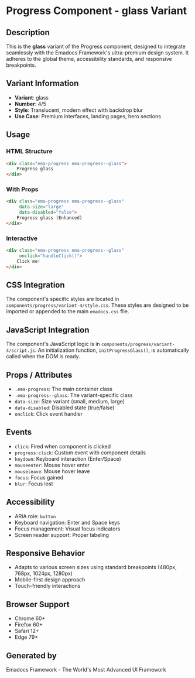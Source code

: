# Progress Component - glass Variant

## Description
This is the **glass** variant of the Progress component, designed to integrate seamlessly with the Emadocs Framework's ultra-premium design system. It adheres to the global theme, accessibility standards, and responsive breakpoints.

## Variant Information
- **Variant**: glass
- **Number**: 4/5
- **Style**: Translucent, modern effect with backdrop blur
- **Use Case**: Premium interfaces, landing pages, hero sections

## Usage

### HTML Structure
```html
<div class="ema-progress ema-progress--glass">
    Progress glass
</div>
```

### With Props
```html
<div class="ema-progress ema-progress--glass" 
     data-size="large" 
     data-disabled="false">
    Progress glass (Enhanced)
</div>
```

### Interactive
```html
<div class="ema-progress ema-progress--glass" 
     onclick="handleClick()">
    Click me!
</div>
```

## CSS Integration
The component's specific styles are located in `components/progress/variant-4/style.css`. These styles are designed to be imported or appended to the main `emadocs.css` file.

## JavaScript Integration
The component's JavaScript logic is in `components/progress/variant-4/script.js`. An initialization function, `initProgressGlass()`, is automatically called when the DOM is ready.

## Props / Attributes
- `.ema-progress`: The main container class
- `.ema-progress--glass`: The variant-specific class
- `data-size`: Size variant (small, medium, large)
- `data-disabled`: Disabled state (true/false)
- `onclick`: Click event handler

## Events
- `click`: Fired when component is clicked
- `progress:click`: Custom event with component details
- `keydown`: Keyboard interaction (Enter/Space)
- `mouseenter`: Mouse hover enter
- `mouseleave`: Mouse hover leave
- `focus`: Focus gained
- `blur`: Focus lost

## Accessibility
- ARIA role: `button`
- Keyboard navigation: Enter and Space keys
- Focus management: Visual focus indicators
- Screen reader support: Proper labeling

## Responsive Behavior
- Adapts to various screen sizes using standard breakpoints (480px, 768px, 1024px, 1280px)
- Mobile-first design approach
- Touch-friendly interactions

## Browser Support
- Chrome 60+
- Firefox 60+
- Safari 12+
- Edge 79+

## Generated by
Emadocs Framework - The World's Most Advanced UI Framework
